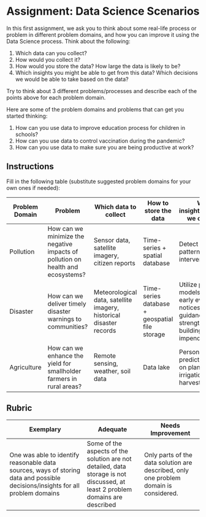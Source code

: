 # Assignment: Data Science Scenarios

In this first assignment, we ask you to think about some real-life process or problem in different problem domains, and how you can improve it using the Data Science process. Think about the following:

1. Which data can you collect?
1. How would you collect it?
1. How would you store the data? How large the data is likely to be?
1. Which insights you might be able to get from this data? Which decisions we would be able to take based on the data?

Try to think about 3 different problems/processes and describe each of the points above for each problem domain.

Here are some of the problem domains and problems that can get you started thinking:

1. How can you use data to improve education process for children in schools?
1. How can you use data to control vaccination during the pandemic?
1. How can you use data to make sure you are being productive at work?
## Instructions

Fill in the following table (substitute suggested problem domains for your own ones if needed):

| Problem Domain | Problem | Which data to collect | How to store the data | Which insights/decisions we can make | 
|----------------|---------|-----------------------|-----------------------|--------------------------------------|
| Pollution | How can we minimize the negative impacts of pollution on health and ecosystems? |  Sensor data, satellite imagery, citizen reports | Time-series + spatial database | Detect pollution patterns and guide interventions |
| Disaster | How can we deliver timely disaster warnings to communities? | Meteorological data, satellite imagery, historical disaster records | Time-series database + geospatial file storage | Utilize predictive models to issue early evacuation notices and offer guidance on strengthening buildings against impending floods. |
| Agriculture | How can we enhance the yield for smallholder farmers in rural areas? | Remote sensing, weather, soil data | Data lake |  Personalized, predictive advice on planting, irrigation, and harvesting |
## Rubric

Exemplary | Adequate | Needs Improvement
--- | --- | -- |
One was able to identify reasonable data sources, ways of storing data and possible decisions/insights for all problem domains | Some of the aspects of the solution are not detailed, data storage is not discussed, at least 2 problem domains are described | Only parts of the data solution are described, only one problem domain is considered.